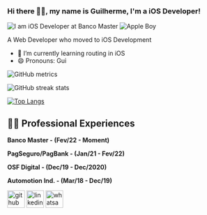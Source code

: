 ### Hi there 👋🏾, my name is Guilherme, I'm a iOS Developer!

![I am iOS Developer at Banco Master](https://play-lh.googleusercontent.com/JRtl21aKXosyXDG4WyvHNydxpW7c5uaCHOzc57naJpn9451z26ooFhxuF5oyd9lH8Hli=w500-h280-rw)
![Apple Boy](https://blog.zero3games.com.br/wp-content/uploads/2019/04/Wordpress-Banner-Posts-min-1.png)

A Web Developer who moved to iOS Development

- 🌱 I’m currently learning routing in iOS 
- 😄 Pronouns: Gui 


![GitHub metrics](https://metrics.lecoq.io/glhrme)

![GitHub streak stats](https://github-readme-streak-stats.herokuapp.com/?user=glhrme) 

[![Top Langs](https://github-readme-stats.vercel.app/api/top-langs/?username=glhrme)](https://github.com/anuraghazra/github-readme-stats)

 

## 👨‍💻  Professional Experiences ️
 
**Banco Master - (Fev/22 - Moment)**
  
**PagSeguro/PagBank - (Jan/21 - Fev/22)**

**OSF Digital - (Dec/19 - Dec/2020)**

**Automotion Ind. - (Mar/18 - Dec/19)**


[<img src='https://cdn.jsdelivr.net/npm/simple-icons@3.0.1/icons/github.svg' alt='github' height='40'>](https://github.com/glhrme) 
[<img src='https://cdn.jsdelivr.net/npm/simple-icons@3.0.1/icons/linkedin.svg' alt='linkedin' height='40'>](https://www.linkedin.com/in/glhrme/) 
[<img src='https://cdn.jsdelivr.net/npm/simple-icons@3.0.1/icons/whatsapp.svg' alt='whatsapp' height='40'>](https://api.whatsapp.com/send?phone=5519996708999)  
